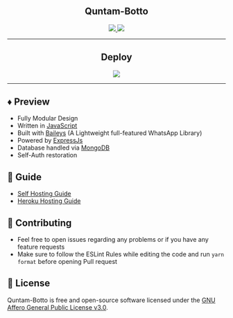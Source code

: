 
<!-- ![Just...]() -->

<div align='center'>

<h2> Quntam-Botto </h2>
  
<a href='https://github.com/Quntam-realm/Quntam-Botto/releases'>
  
<img src='https://img.shields.io/github/v/release/Quntam-realm/Quntam-Botto?color=%231e81b0&label=version&style=for-the-badge'>
  
</a>
  
<a href='https://github.com/Quntam-realm/Quntam-Botto/blob/master/LICENSE'>
  
<img src='https://img.shields.io/github/license/Quntam-realm/Quntam-Botto?color=%231e81b0&style=for-the-badge'>
  
</a>
  
</div>

---

<div align='center'>
  
## Deploy
  
<a href='https://heroku.com/deploy'>
  
<img src='https://www.herokucdn.com/deploy/button.png'>
  
</a>
  
</div>

---

## ♦️ Preview

 - Fully Modular Design
 - Written in [JavaScript](https://www.javascript.com/)
 - Built with [Baileys](https://github.com/adiwajshing/baileys) (A Lightweight full-featured WhatsApp Library)
 - Powered by [ExpressJs](https://expressjs.com/)
 - Database handled via [MongoDB](https://www.mongodb.com/)
 - Self-Auth restoration

 ## 📙 Guide

 - [Self Hosting Guide](https://github.com/Quntam-realm/Quntam-Botto/blob/master/Self-Hosting-Guide.md)
 - [Heroku Hosting Guide](https://github.com/Quntam-realm/Quntam-Botto/blob/master/Heroku-Hosting-Guide.md)

 ## 💪 Contributing

 - Feel free to open issues regarding any problems or if you have any feature requests
 - Make sure to follow the ESLint Rules while editing the code and run `yarn format` before opening Pull request

 ## 🎐 License

 Quntam-Botto is free and open-source software licensed under the [GNU Affero General Public License v3.0](https://github.com/Quntam-realm/Quntam-Botto/blob/master/LICENSE).
